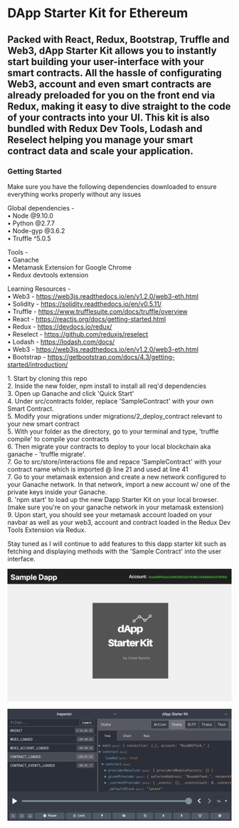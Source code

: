 <h1>DApp Starter Kit for Ethereum</h2> 
<p></p>
<h2>
  Packed with React, Redux, Bootstrap, Truffle and Web3, dApp Starter Kit allows you to instantly start building your user-interface with   your smart   contracts. All the hassle of configurating Web3, account and even smart contracts are already preloaded for you on the       front end via Redux, making it easy to dive straight to the code of your contracts into your UI. This kit is also bundled with Redux   Dev Tools, Lodash and Reselect helping you manage your smart contract data and scale your application.
</h2>
<p></p>
<h3> Getting Started </h3>

Make sure you have the following dependencies downloaded to ensure everything works properly without any issues

Global dependencies - </br>
•	Node @9.10.0 </br>
•	Python @2.7.7 </br>
•	Node-gyp @3.6.2 </br>
•	Truffle ^5.0.5 </br>

Tools - </br>
•	Ganache </br>
•	Metamask Extension for Google Chrome </br>
•	Redux devtools extension </br>

Learning Resources - </br>
•	Web3 - https://web3js.readthedocs.io/en/v1.2.0/web3-eth.html </br>
• Solidity - https://solidity.readthedocs.io/en/v0.5.11/ </br>
•	Truffle - https://www.trufflesuite.com/docs/truffle/overview </br>
• React - https://reactjs.org/docs/getting-started.html </br>
• Redux - https://devdocs.io/redux/ </br>
• Reselect - https://github.com/reduxjs/reselect </br>
•	Lodash - https://lodash.com/docs/ </br>•	Web3 - https://web3js.readthedocs.io/en/v1.2.0/web3-eth.html </br>
•	Bootstrap - https://getbootstrap.com/docs/4.3/getting-started/introduction/ </br>
<p></p>
1. Start by cloning this repo </br>
2. Inside the new folder, npm install to install all req'd dependencies </br>
3. Open up Ganache and click 'Quick Start' </br>
4. Under src/contracts folder, replace 'SampleContract' with your own Smart Contract. </br>
5. Modify your migrations under migrations/2_deploy_contract relevant to your new smart contract </br>
5. With your folder as the directory, go to your terminal and type, 'truffle compile' to compile your contracts </br>
6. Then migrate your contracts to deploy to your local blockchain aka ganache - 'truffle migrate'. </br>
7. Go to src/store/interactions file and repace 'SampleContract' with your contract name which is imported @ line 21 and used at line 41 </br>
7. Go to your metamask extension and create a new network configured to your Ganache network. In that network, import a new account w/ one of the private keys inside your Ganache. </br>
8. 'npm start' to load up the new Dapp Starter Kit on your local browser. (make sure you're on your ganache network in your metamask extension) </br>
9. Upon start, you should see your metamask account loaded on your navbar as well as your web3, account and contract loaded in the Redux Dev Tools Extension via Redux. </br>

<p>
 Stay tuned as I will continue to add features to this dapp starter kit such as fetching and displaying methods with the 'Sample Contract' into the user interface. </br>
</p>

<p></p>
<p>
<img src="./screenshots/screenshot1.png">
<p>
<img src="./screenshots/screenshot2.png">

